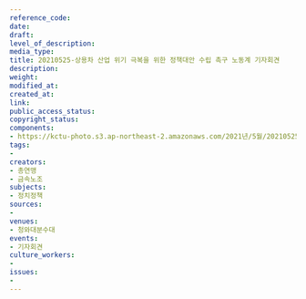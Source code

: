 ```yaml
---
reference_code: 
date: 
draft: 
level_of_description: 
media_type: 
title: 20210525-상용차 산업 위기 극복을 위한 정책대안 수립 촉구 노동계 기자회견
description: 
weight: 
modified_at: 
created_at: 
link: 
public_access_status: 
copyright_status: 
components:
- https://kctu-photo.s3.ap-northeast-2.amazonaws.com/2021년/5월/20210525-상용차+산업+위기+극복을+위한+정책대안+수립+촉구+노동계+기자회견/_5D40004.jpg
tags:
- 
creators:
- 총연맹
- 금속노조
subjects:
- 정치정책
sources:
- 
venues:
- 청와대분수대
events:
- 기자회견
culture_workers:
- 
issues:
- 
---
```

